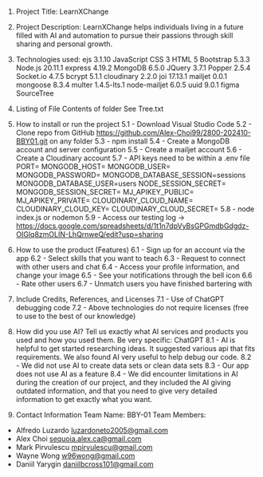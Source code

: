 1. Project Title: LearnXChange

2. Project Description: LearnXChange helps individuals living in a future filled with AI and automation to pursue their passions through skill sharing and personal growth.

3. Technologies used:
ejs 3.1.10
JavaScript 
CSS 3
HTML 5
Bootstrap 5.3.3
Node.js 20.11.1
express 4.19.2
MongoDB 6.5.0
JQuery 3.7.1
Popper 2.5.4
Socket.io 4.7.5
bcrypt 5.1.1
cloudinary 2.2.0
joi 17.13.1
mailjet 0.0.1
mongoose 8.3.4
multer 1.4.5-lts.1
node-mailjet 6.0.5
uuid 9.0.1
figma
SourceTree

4. Listing of File Contents of folder
See Tree.txt

5. How to install or run the project
5.1 - Download Visual Studio Code 
5.2 - Clone repo from GitHub https://github.com/Alex-Choi99/2800-202410-BBY01.git on any folder
5.3 - npm install
5.4 - Create a MongoDB account and server configuration
5.5 - Create a mailjet account
5.6 - Create a Cloudinary account
5.7 - API keys need to be within a .env file
    PORT=
    MONGODB_HOST=
    MONGODB_USER=
    MONGODB_PASSWORD=
    MONGODB_DATABASE_SESSION=sessions
    MONGODB_DATABASE_USER=users
    NODE_SESSION_SECRET=
    MONGODB_SESSION_SECRET=
    MJ_APIKEY_PUBLIC=
    MJ_APIKEY_PRIVATE=
    CLOUDINARY_CLOUD_NAME=
    CLOUDINARY_CLOUD_KEY=
    CLOUDINARY_CLOUD_SECRET=
5.8 - node index.js or nodemon
5.9 - Access our testing log -> https://docs.google.com/spreadsheets/d/1t1n7dpVyBsGPGmdbGdgdz-OIGlq8zmOLIN-LhQrnweQ/edit?usp=sharing

6. How to use the product (Features)
6.1 - Sign up for an account via the app
6.2 - Select skills that you want to teach
6.3 - Request to connect with other users and chat
6.4 - Access your profile information, and change your image
6.5 - See your notifications through the bell icon
6.6 - Rate other users
6.7 - Unmatch users you have finished bartering with

7. Include Credits, References, and Licenses
7.1 - Use of ChatGPT debugging code
7.2 - Above technologies do not require licenses (free to use to the best of our knowledge) 

8. How did you use AI? Tell us exactly what AI services and products you used and how you used them. Be very specific:
ChatGPT
8.1 - AI is helpful to get started researching ideas. It suggested various api that fits requirements. We also found AI very useful to help debug our code.
8.2 - We did not use AI to create data sets or clean data sets
8.3 - Our app does not use AI as a feature
8.4 - We did encounter limitations in AI during the creation of our project, and they included the AI giving outdated information, and that you need to give very detailed information to get exactly what you want. 

9. Contact Information
Team Name: BBY-01
Team Members: 
- Alfredo Luzardo   luzardoneto2005@gmail.com
- Alex Choi         sequoia.alex.ca@gmail.com
- Mark Pirvulescu   mpirvulescu@gmail.com
- Wayne Wong        w96wong@gmail.com
- Daniil Yarygin    daniilbcross101@gmail.com
